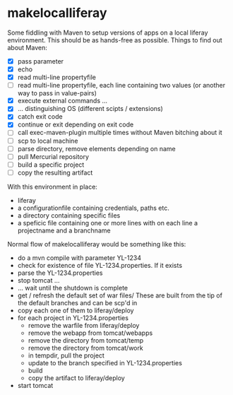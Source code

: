 # makelocalliferay

Some fiddling with Maven to setup versions of apps on a local liferay environment. This should be as hands-free as possible. Things to find out about Maven:

- [x] pass parameter
- [x] echo
- [x] read multi-line propertyfile
- [ ] read multi-line propertyfile, each line containing two values (or another way to pass in value-pairs)
- [x] execute external commands ...
- [x] ... distinguishing OS (different scipts / extensions)
- [x] catch exit code
- [x] continue or exit depending on exit code
- [ ] call exec-maven-plugin multiple times without Maven bitching about it
- [ ] scp to local machine
- [ ] parse directory, remove elements depending on name
- [ ] pull Mercurial repository
- [ ] build a specific project
- [ ] copy the resulting artifact

With this environment in place:

- liferay
- a configurationfile containing credentials, paths etc.
- a directory containing specific files
- a speficic file containing one or more lines with on each line a projectname and a branchname

Normal flow of makelocalliferay would be something like this:

- do a mvn compile with parameter YL-1234
- check for existence of file YL-1234.properties. If it exists
- parse the YL-1234.properties
- stop tomcat ...
- ... wait until the shutdown is complete
- get / refresh the default set of war files/ These are built from the tip of the default branches and can be scp'd in
- copy each one of them to liferay/deploy
- for each project in YL-1234.properties
	- remove the warfile from liferay/deploy
	- remove the webapp from tomcat/webapps
	- remove the directory from tomcat/temp
	- remove the directory from tomcat/work
	- in tempdir, pull the project
	- update to the branch specified in YL-1234.properties
	- build
	- copy the artifact to liferay/deploy
- start tomcat
